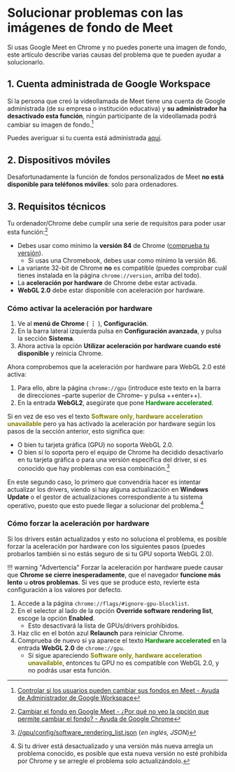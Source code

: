 # Solucionar problemas con las imágenes de fondo de Meet
Si usas Google Meet en Chrome y no puedes ponerte una imagen de fondo, este
artículo describe varias causas del problema que te pueden ayudar a
solucionarlo.

## 1. Cuenta administrada de Google Workspace
Si la persona que creó la videollamada de Meet tiene una cuenta de Google
administrada (de su empresa o institución educativa) y **su administrador ha
desactivado esta función**, ningún participante de la videollamada podrá cambiar
su imagen de fondo.[^1]

Puedes averiguar si tu cuenta está administrada
[aquí](https://support.google.com/a/answer/6208960?hl=es).

## 2. Dispositivos móviles
Desafortunadamente la función de fondos personalizados de Meet **no está
disponible para teléfonos móviles**: solo para ordenadores.

## 3. Requisitos técnicos
Tu ordenador/Chrome debe cumplir una serie de requisitos para poder usar esta
función:[^2]

- Debes usar como mínimo la **versión 84** de Chrome
([comprueba tu versión](https://labs.avm99963.com/chrome/version.php)).
    - Si usas una Chromebook, debes usar como mínimo la versión 86.
- La variante 32-bit de Chrome **no** es compatible (puedes comprobar cuál
tienes instalada en la página `chrome://version`, arriba del todo).
- La **aceleración por hardware** de Chrome debe estar activada.
- **WebGL 2.0** debe estar disponible con aceleración por hardware.

### Cómo activar la aceleración por hardware
1. Ve al **menú de Chrome** ( **⋮** ), **Configuración**.
2. En la barra lateral izquierda pulsa en **Configuración avanzada**, y pulsa la
sección **Sistema**.
3. Ahora activa la opción **Utilizar aceleración por hardware cuando esté
disponible** y reinicia Chrome.

Ahora comprobemos que la aceleración por hardware para WebGL 2.0 esté activa:

1. Para ello, abre la página `chrome://gpu` (introduce este texto en la barra de
direcciones –parte superior de Chrome– y pulsa ++enter++).
2. En la entrada **WebGL2**, asegúrate que pone
<span style="color: rgb(0, 128, 0);">**Hardware accelerated**</span>.

Si en vez de eso ves el texto
<span style="color: rgb(128, 128, 0);">**Software only, hardware acceleration unavailable**</span>
pero ya has activado la aceleración por hardware según los pasos de la sección
anterior, esto significa que:

- O bien tu tarjeta gráfica (GPU) no soporta WebGL 2.0.
- O bien sí lo soporta pero el equipo de Chrome ha decidido desactivarlo en tu
tarjeta gráfica o para una versión específica del driver, si es conocido que hay
problemas con esa combinación.[^3]

En este segundo caso, lo primero que convendría hacer es intentar actualizar los
drivers, viendo si hay alguna actualización en **Windows Update** o el gestor de
actualizaciones correspondiente a tu sistema operativo, puesto que esto puede
llegar a solucionar del problema.[^4]

### Cómo forzar la aceleración por hardware
Si los drivers están actualizados y esto no soluciona el problema, es posible
forzar la aceleración por hardware con los siguientes pasos (puedes probarlos
también si no estás seguro de si tu GPU soporta WebGL 2.0).

!!! warning "Advertencia"
    Forzar la aceleración por hardware puede causar que **Chrome se cierre
    inesperadamente**, que el navegador **funcione más lento** u **otros
    problemas**. Si ves que se produce esto, revierte esta configuración a los
    valores por defecto.

1. Accede a la página `chrome://flags/#ignore-gpu-blocklist`.
2. En el selector al lado de la opción **Override software rendering list**,
escoge la opción **Enabled**.
    - Esto desactivará la lista de GPUs/drivers prohibidos.
3. Haz clic en el botón azul **Relaunch** para reiniciar Chrome.
4. Comprueba de nuevo si ya aparece el texto
<span style="color: rgb(0, 128, 0);">**Hardware accelerated**</span> en la
entrada **WebGL 2.0** de `chrome://gpu`.
    - Si sigue apareciendo
    <span style="color: rgb(128, 128, 0);">**Software only, hardware acceleration unavailable**</span>,
    entonces tu GPU no es compatible con WebGL 2.0, y
    no podrás usar esta función.


[^1]: [Controlar si los usuarios pueden cambiar sus fondos en Meet - Ayuda de Administrador de Google Workspace](https://support.google.com/a/answer/10178768?hl=es)
[^2]: [Cambiar el fondo en Google Meet - ¿Por qué no veo la opción que permite cambiar el fondo? - Ayuda de Google Chrome](https://support.google.com/meet/answer/10058482?hl=es#zippy=%2Cpor-qu%C3%A9-no-veo-la-opci%C3%B3n-que-permite-cambiar-el-fondo)
[^3]: [//gpu/config/software\_rendering\_list.json](https://chromium.googlesource.com/chromium/src/+/master/gpu/config/software_rendering_list.json) (_en inglés, JSON_)
[^4]: Si tu driver está desactualizado y una versión más nueva arregla un
problema conocido, es posible que esta nueva versión no esté prohibida por
Chrome y se arregle el problema solo actualizándolo.
